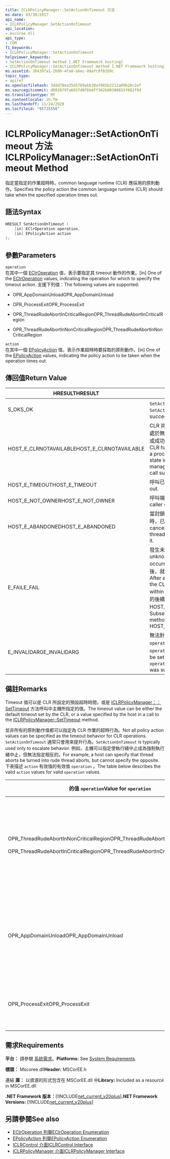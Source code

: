 ```yaml
---
title: ICLRPolicyManager::SetActionOnTimeout 方法
ms.date: 03/30/2017
api_name:
- ICLRPolicyManager.SetActionOnTimeout
api_location:
- mscoree.dll
api_type:
- COM
f1_keywords:
- ICLRPolicyManager::SetActionOnTimeout
helpviewer_keywords:
- SetActionOnTimeout method [.NET Framework hosting]
- ICLRPolicyManager::SetActionOnTimeout method [.NET Framework hosting]
ms.assetid: 38439fa1-2b99-4fa8-a6ec-08afc0f83b9c
topic_type:
- apiref
ms.openlocfilehash: 3ddd78ea35d5709abb30af085b2212a09b28c2ef
ms.sourcegitcommit: d8020797a6657d0fbbdff362b80300815f682f94
ms.translationtype: MT
ms.contentlocale: zh-TW
ms.lasthandoff: 11/24/2020
ms.locfileid: "95725556"
---
```

# <a name="iclrpolicymanagersetactionontimeout-method"></a><span data-ttu-id="fd7fd-102">ICLRPolicyManager::SetActionOnTimeout 方法</span><span class="sxs-lookup"><span data-stu-id="fd7fd-102">ICLRPolicyManager::SetActionOnTimeout Method</span></span>

<span data-ttu-id="fd7fd-103">指定當指定的作業超時時，common language runtime (CLR) 應採用的原則動作。</span><span class="sxs-lookup"><span data-stu-id="fd7fd-103">Specifies the policy action the common language runtime (CLR) should take when the specified operation times out.</span></span>  
  
## <a name="syntax"></a><span data-ttu-id="fd7fd-104">語法</span><span class="sxs-lookup"><span data-stu-id="fd7fd-104">Syntax</span></span>  
  
```cpp  
HRESULT SetActionOnTimeout (  
    [in] EClrOperation operation,  
    [in] EPolicyAction action  
);  
```  
  
## <a name="parameters"></a><span data-ttu-id="fd7fd-105">參數</span><span class="sxs-lookup"><span data-stu-id="fd7fd-105">Parameters</span></span>  

 `operation`  
 <span data-ttu-id="fd7fd-106">在其中一個 [EClrOperation](eclroperation-enumeration.md) 值，表示要指定其 timeout 動作的作業。</span><span class="sxs-lookup"><span data-stu-id="fd7fd-106">[in] One of the [EClrOperation](eclroperation-enumeration.md) values, indicating the operation for which to specify the timeout action.</span></span> <span data-ttu-id="fd7fd-107">支援下列值：</span><span class="sxs-lookup"><span data-stu-id="fd7fd-107">The following values are supported:</span></span>  
  
- <span data-ttu-id="fd7fd-108">OPR_AppDomainUnload</span><span class="sxs-lookup"><span data-stu-id="fd7fd-108">OPR_AppDomainUnload</span></span>  
  
- <span data-ttu-id="fd7fd-109">OPR_ProcessExit</span><span class="sxs-lookup"><span data-stu-id="fd7fd-109">OPR_ProcessExit</span></span>  
  
- <span data-ttu-id="fd7fd-110">OPR_ThreadRudeAbortInCriticalRegion</span><span class="sxs-lookup"><span data-stu-id="fd7fd-110">OPR_ThreadRudeAbortInCriticalRegion</span></span>  
  
- <span data-ttu-id="fd7fd-111">OPR_ThreadRudeAbortInNonCriticalRegion</span><span class="sxs-lookup"><span data-stu-id="fd7fd-111">OPR_ThreadRudeAbortInNonCriticalRegion</span></span>  
  
 `action`  
 <span data-ttu-id="fd7fd-112">在其中一個 [EPolicyAction](epolicyaction-enumeration.md) 值，表示作業超時時要採取的原則動作。</span><span class="sxs-lookup"><span data-stu-id="fd7fd-112">[in] One of the [EPolicyAction](epolicyaction-enumeration.md) values, indicating the policy action to be taken when the operation times out.</span></span>  
  
## <a name="return-value"></a><span data-ttu-id="fd7fd-113">傳回值</span><span class="sxs-lookup"><span data-stu-id="fd7fd-113">Return Value</span></span>  
  
|<span data-ttu-id="fd7fd-114">HRESULT</span><span class="sxs-lookup"><span data-stu-id="fd7fd-114">HRESULT</span></span>|<span data-ttu-id="fd7fd-115">描述</span><span class="sxs-lookup"><span data-stu-id="fd7fd-115">Description</span></span>|  
|-------------|-----------------|  
|<span data-ttu-id="fd7fd-116">S_OK</span><span class="sxs-lookup"><span data-stu-id="fd7fd-116">S_OK</span></span>|<span data-ttu-id="fd7fd-117">`SetActionOnTimeout` 傳回成功。</span><span class="sxs-lookup"><span data-stu-id="fd7fd-117">`SetActionOnTimeout` returned successfully.</span></span>|  
|<span data-ttu-id="fd7fd-118">HOST_E_CLRNOTAVAILABLE</span><span class="sxs-lookup"><span data-stu-id="fd7fd-118">HOST_E_CLRNOTAVAILABLE</span></span>|<span data-ttu-id="fd7fd-119">CLR 尚未載入至進程，或 CLR 處於無法執行 managed 程式碼或成功處理呼叫的狀態。</span><span class="sxs-lookup"><span data-stu-id="fd7fd-119">The CLR has not been loaded into a process, or the CLR is in a state in which it cannot run managed code or process the call successfully.</span></span>|  
|<span data-ttu-id="fd7fd-120">HOST_E_TIMEOUT</span><span class="sxs-lookup"><span data-stu-id="fd7fd-120">HOST_E_TIMEOUT</span></span>|<span data-ttu-id="fd7fd-121">呼叫已超時。</span><span class="sxs-lookup"><span data-stu-id="fd7fd-121">The call timed out.</span></span>|  
|<span data-ttu-id="fd7fd-122">HOST_E_NOT_OWNER</span><span class="sxs-lookup"><span data-stu-id="fd7fd-122">HOST_E_NOT_OWNER</span></span>|<span data-ttu-id="fd7fd-123">呼叫端沒有擁有鎖定。</span><span class="sxs-lookup"><span data-stu-id="fd7fd-123">The caller does not own the lock.</span></span>|  
|<span data-ttu-id="fd7fd-124">HOST_E_ABANDONED</span><span class="sxs-lookup"><span data-stu-id="fd7fd-124">HOST_E_ABANDONED</span></span>|<span data-ttu-id="fd7fd-125">當封鎖的執行緒或光纖正在等候時，已取消事件。</span><span class="sxs-lookup"><span data-stu-id="fd7fd-125">An event was canceled while a blocked thread or fiber was waiting on it.</span></span>|  
|<span data-ttu-id="fd7fd-126">E_FAIL</span><span class="sxs-lookup"><span data-stu-id="fd7fd-126">E_FAIL</span></span>|<span data-ttu-id="fd7fd-127">發生未知的嚴重失敗。</span><span class="sxs-lookup"><span data-stu-id="fd7fd-127">An unknown catastrophic failure occurred.</span></span> <span data-ttu-id="fd7fd-128">在方法傳回 E_FAIL 之後，就無法在進程中使用 CLR。</span><span class="sxs-lookup"><span data-stu-id="fd7fd-128">After a method returns E_FAIL, the CLR is no longer usable within the process.</span></span> <span data-ttu-id="fd7fd-129">對裝載方法的後續呼叫會傳回 HOST_E_CLRNOTAVAILABLE。</span><span class="sxs-lookup"><span data-stu-id="fd7fd-129">Subsequent calls to hosting methods return HOST_E_CLRNOTAVAILABLE.</span></span>|  
|<span data-ttu-id="fd7fd-130">E_INVALIDARG</span><span class="sxs-lookup"><span data-stu-id="fd7fd-130">E_INVALIDARG</span></span>|<span data-ttu-id="fd7fd-131">無法針對指定的設定 timeout `operation` ，或為提供的值無效 `operation` 。</span><span class="sxs-lookup"><span data-stu-id="fd7fd-131">A timeout cannot be set for the specified `operation`, or an invalid value was supplied for `operation`.</span></span>|  
  
## <a name="remarks"></a><span data-ttu-id="fd7fd-132">備註</span><span class="sxs-lookup"><span data-stu-id="fd7fd-132">Remarks</span></span>  

 <span data-ttu-id="fd7fd-133">Timeout 值可以是 CLR 所設定的預設超時時間，或是 [ICLRPolicyManager：： SetTimeout](iclrpolicymanager-settimeout-method.md) 方法呼叫中主機所指定的值。</span><span class="sxs-lookup"><span data-stu-id="fd7fd-133">The timeout value can be either the default timeout set by the CLR, or a value specified by the host in a call to the [ICLRPolicyManager::SetTimeout](iclrpolicymanager-settimeout-method.md) method.</span></span>  
  
 <span data-ttu-id="fd7fd-134">並非所有的原則動作值都可以指定為 CLR 作業的超時行為。</span><span class="sxs-lookup"><span data-stu-id="fd7fd-134">Not all policy action values can be specified as the timeout behavior for CLR operations.</span></span> <span data-ttu-id="fd7fd-135">`SetActionOnTimeout` 通常只會用來提升行為。</span><span class="sxs-lookup"><span data-stu-id="fd7fd-135">`SetActionOnTimeout` is typically used only to escalate behavior.</span></span> <span data-ttu-id="fd7fd-136">例如，主機可以指定使執行緒中止成為強制執行緒中止，但無法指定相反的。</span><span class="sxs-lookup"><span data-stu-id="fd7fd-136">For example, a host can specify that thread aborts be turned into rude thread aborts, but cannot specify the opposite.</span></span> <span data-ttu-id="fd7fd-137">下表描述 `action` 有效值的有效值 `operation` 。</span><span class="sxs-lookup"><span data-stu-id="fd7fd-137">The table below describes the valid `action` values for valid `operation` values.</span></span>  
  
|<span data-ttu-id="fd7fd-138">的值 `operation`</span><span class="sxs-lookup"><span data-stu-id="fd7fd-138">Value for `operation`</span></span>|<span data-ttu-id="fd7fd-139">的有效值 `action`</span><span class="sxs-lookup"><span data-stu-id="fd7fd-139">Valid values for `action`</span></span>|  
|---------------------------|-------------------------------|  
|<span data-ttu-id="fd7fd-140">OPR_ThreadRudeAbortInNonCriticalRegion</span><span class="sxs-lookup"><span data-stu-id="fd7fd-140">OPR_ThreadRudeAbortInNonCriticalRegion</span></span><br /><br /> <span data-ttu-id="fd7fd-141">OPR_ThreadRudeAbortInCriticalRegion</span><span class="sxs-lookup"><span data-stu-id="fd7fd-141">OPR_ThreadRudeAbortInCriticalRegion</span></span>|<span data-ttu-id="fd7fd-142">- eRudeAbortThread</span><span class="sxs-lookup"><span data-stu-id="fd7fd-142">-   eRudeAbortThread</span></span><br /><span data-ttu-id="fd7fd-143">- eUnloadAppDomain</span><span class="sxs-lookup"><span data-stu-id="fd7fd-143">-   eUnloadAppDomain</span></span><br /><span data-ttu-id="fd7fd-144">- eRudeUnloadAppDomain</span><span class="sxs-lookup"><span data-stu-id="fd7fd-144">-   eRudeUnloadAppDomain</span></span><br /><span data-ttu-id="fd7fd-145">- eExitProcess</span><span class="sxs-lookup"><span data-stu-id="fd7fd-145">-   eExitProcess</span></span><br /><span data-ttu-id="fd7fd-146">- eFastExitProcess</span><span class="sxs-lookup"><span data-stu-id="fd7fd-146">-   eFastExitProcess</span></span><br /><span data-ttu-id="fd7fd-147">- eRudeExitProcess</span><span class="sxs-lookup"><span data-stu-id="fd7fd-147">-   eRudeExitProcess</span></span><br /><span data-ttu-id="fd7fd-148">- eDisableRuntime</span><span class="sxs-lookup"><span data-stu-id="fd7fd-148">-   eDisableRuntime</span></span>|  
|<span data-ttu-id="fd7fd-149">OPR_AppDomainUnload</span><span class="sxs-lookup"><span data-stu-id="fd7fd-149">OPR_AppDomainUnload</span></span>|<span data-ttu-id="fd7fd-150">- eUnloadAppDomain</span><span class="sxs-lookup"><span data-stu-id="fd7fd-150">-   eUnloadAppDomain</span></span><br /><span data-ttu-id="fd7fd-151">- eRudeUnloadAppDomain</span><span class="sxs-lookup"><span data-stu-id="fd7fd-151">-   eRudeUnloadAppDomain</span></span><br /><span data-ttu-id="fd7fd-152">- eExitProcess</span><span class="sxs-lookup"><span data-stu-id="fd7fd-152">-   eExitProcess</span></span><br /><span data-ttu-id="fd7fd-153">- eFastExitProcess</span><span class="sxs-lookup"><span data-stu-id="fd7fd-153">-   eFastExitProcess</span></span><br /><span data-ttu-id="fd7fd-154">- eRudeExitProcess</span><span class="sxs-lookup"><span data-stu-id="fd7fd-154">-   eRudeExitProcess</span></span><br /><span data-ttu-id="fd7fd-155">- eDisableRuntime</span><span class="sxs-lookup"><span data-stu-id="fd7fd-155">-   eDisableRuntime</span></span>|  
|<span data-ttu-id="fd7fd-156">OPR_ProcessExit</span><span class="sxs-lookup"><span data-stu-id="fd7fd-156">OPR_ProcessExit</span></span>|<span data-ttu-id="fd7fd-157">- eExitProcess</span><span class="sxs-lookup"><span data-stu-id="fd7fd-157">-   eExitProcess</span></span><br /><span data-ttu-id="fd7fd-158">- eFastExitProcess</span><span class="sxs-lookup"><span data-stu-id="fd7fd-158">-   eFastExitProcess</span></span><br /><span data-ttu-id="fd7fd-159">- eRudeExitProcess</span><span class="sxs-lookup"><span data-stu-id="fd7fd-159">-   eRudeExitProcess</span></span><br /><span data-ttu-id="fd7fd-160">- eDisableRuntime</span><span class="sxs-lookup"><span data-stu-id="fd7fd-160">-   eDisableRuntime</span></span>|  
  
## <a name="requirements"></a><span data-ttu-id="fd7fd-161">需求</span><span class="sxs-lookup"><span data-stu-id="fd7fd-161">Requirements</span></span>  

 <span data-ttu-id="fd7fd-162">**平台：** 請參閱 [系統需求](../../get-started/system-requirements.md)。</span><span class="sxs-lookup"><span data-stu-id="fd7fd-162">**Platforms:** See [System Requirements](../../get-started/system-requirements.md).</span></span>  
  
 <span data-ttu-id="fd7fd-163">**標頭：** Mscoree.dll</span><span class="sxs-lookup"><span data-stu-id="fd7fd-163">**Header:** MSCorEE.h</span></span>  
  
 <span data-ttu-id="fd7fd-164">連結 **庫：** 以資源的形式包含在 MSCorEE.dll 中</span><span class="sxs-lookup"><span data-stu-id="fd7fd-164">**Library:** Included as a resource in MSCorEE.dll</span></span>  
  
 <span data-ttu-id="fd7fd-165">**.NET Framework 版本：**[!INCLUDE[net_current_v20plus](../../../../includes/net-current-v20plus-md.md)]</span><span class="sxs-lookup"><span data-stu-id="fd7fd-165">**.NET Framework Versions:** [!INCLUDE[net_current_v20plus](../../../../includes/net-current-v20plus-md.md)]</span></span>  
  
## <a name="see-also"></a><span data-ttu-id="fd7fd-166">另請參閱</span><span class="sxs-lookup"><span data-stu-id="fd7fd-166">See also</span></span>

- [<span data-ttu-id="fd7fd-167">EClrOperation 列舉</span><span class="sxs-lookup"><span data-stu-id="fd7fd-167">EClrOperation Enumeration</span></span>](eclroperation-enumeration.md)
- [<span data-ttu-id="fd7fd-168">EPolicyAction 列舉</span><span class="sxs-lookup"><span data-stu-id="fd7fd-168">EPolicyAction Enumeration</span></span>](epolicyaction-enumeration.md)
- [<span data-ttu-id="fd7fd-169">ICLRControl 介面</span><span class="sxs-lookup"><span data-stu-id="fd7fd-169">ICLRControl Interface</span></span>](iclrcontrol-interface.md)
- [<span data-ttu-id="fd7fd-170">ICLRPolicyManager 介面</span><span class="sxs-lookup"><span data-stu-id="fd7fd-170">ICLRPolicyManager Interface</span></span>](iclrpolicymanager-interface.md)
